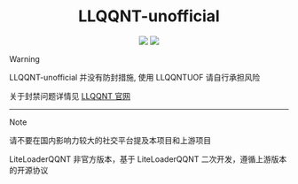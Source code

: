 <div align="center">

# LLQQNT-unofficial
[![](https://img.shields.io/badge/查看-计划表-green?style=flat
)](./TODO.md)
[![](https://img.shields.io/badge/查阅-贡献教程-hotpink?style=flat)](./CONTRIBUTING.md)
</div>

> [!WARNING]
> LLQQNT-unofficial 并没有防封措施, 使用 LLQQNTUOF 请自行承担风险
>
> 关于封禁问题详情见 [LLQQNT 官网](https://liteloaderqqnt.github.io/guide/introduction.html#警告2)

---

> [!NOTE]
> 请不要在国内影响力较大的社交平台提及本项目和上游项目

LiteLoaderQQNT 非官方版本，基于 LiteLoaderQQNT 二次开发，遵循上游版本的开源协议
